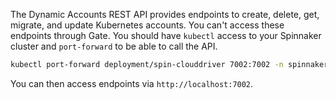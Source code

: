 The Dynamic Accounts REST API provides endpoints to create, delete, get, migrate, and update Kubernetes accounts. You can't access these endpoints through Gate. You should have `kubectl` access to your Spinnaker cluster and `port-forward` to be able to call the API.

```bash
kubectl port-forward deployment/spin-clouddriver 7002:7002 -n spinnaker 
```

You can then access endpoints via `http://localhost:7002`.
